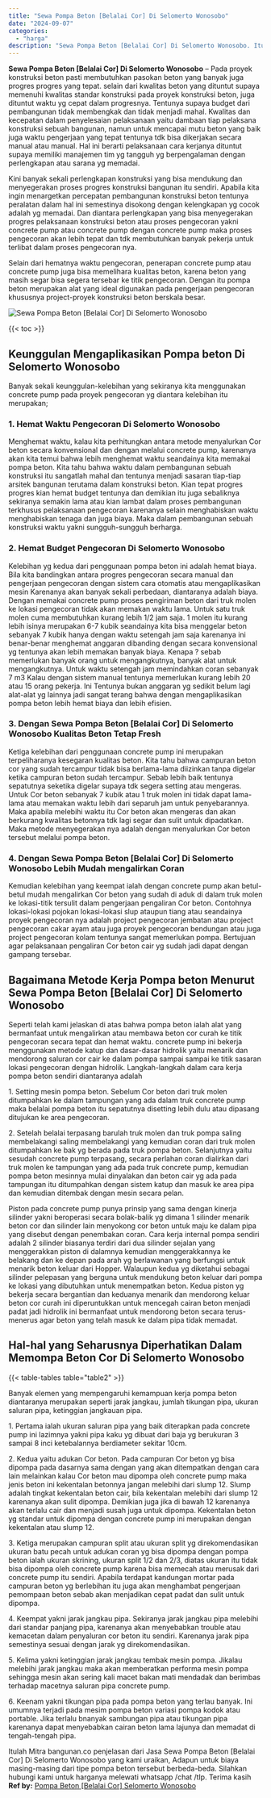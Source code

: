 ```yaml
---
title: "Sewa Pompa Beton [Belalai Cor] Di Selomerto Wonosobo"
date: "2024-09-07"
categories: 
  - "harga"
description: "Sewa Pompa Beton [Belalai Cor] Di Selomerto Wonosobo. Itulah Mitra bangunan.co penjelasan dari Jasa Sewa Pompa Beton [Belalai Cor] Di Selomerto Wonosobo ya..."
---
```


**Sewa Pompa Beton \[Belalai Cor\] Di Selomerto Wonosobo** – Pada proyek konstruksi beton pasti membutuhkan pasokan beton yang banyak juga progres progres yang tepat. selain dari kwalitas beton yang dituntut supaya memenuhi kwalitas standar konstruksi pada proyek konstruksi beton, juga dituntut waktu yg cepat dalam progresnya. Tentunya supaya budget dari pembangunan tidak membengkak dan tidak menjadi mahal. Kwalitas dan kecepatan dalam penyelesaian pelaksanaan yaitu dambaan tiap pelaksana konstruksi sebuah bangunan, namun untuk mencapai mutu beton yang baik juga waktu pengerjaan yang tepat tentunya tdk bisa dikerjakan secara manual atau manual. Hal ini berarti pelaksanaan cara kerjanya dituntut supaya memiliki manajemen tim yg tangguh yg berpengalaman dengan perlengkapan atau sarana yg memadai.

Kini banyak sekali perlengkapan konstruksi yang bisa mendukung dan menyegerakan proses progres konstruksi bangunan itu sendiri. Apabila kita ingin menargetkan percepatan pembangunan konstruksi beton tentunya peralatan dalam hal ini semestinya disokong dengan kelengkapan yg cocok adalah yg memadai. Dan diantara perlengkapan yang bisa menyegerakan progres pelaksanaan konstruksi beton atau proses pengecoran yakni concrete pump atau concrete pump dengan concrete pump maka proses pengecoran akan lebih tepat dan tdk membutuhkan banyak pekerja untuk terlibat dalam proses pengecoran nya.

Selain dari hematnya waktu pengecoran, penerapan concrete pump atau concrete pump juga bisa memelihara kualitas beton, karena beton yang masih segar bisa segera tersebar ke titik pengecoran. Dengan itu pompa beton merupakan alat yang ideal digunakan pada pengerjaan pengecoran khususnya project-proyek konstruksi beton berskala besar.

![Sewa Pompa Beton [Belalai Cor] Di Selomerto Wonosobo](/images/sewa-concrete-pump-12.png)

{{< toc >}}

## Keunggulan Mengaplikasikan Pompa beton Di Selomerto Wonosobo

Banyak sekali keunggulan-kelebihan yang sekiranya kita menggunakan concrete pump pada proyek pengecoran yg diantara kelebihan itu merupakan;

### 1\. Hemat Waktu Pengecoran Di Selomerto Wonosobo

Menghemat waktu, kalau kita perhitungkan antara metode menyalurkan Cor beton secara konvensional dan dengan melalui concrete pump, karenanya akan kita temui bahwa lebih menghemat waktu seandainya kita memakai pompa beton. Kita tahu bahwa waktu dalam pembangunan sebuah konstruksi itu sangatlah mahal dan tentunya menjadi sasaran tiap-tiap arsitek bangunan terutama dalam konstruksi beton. Kian tepat progres progres kian hemat budget tentunya dan demikian itu juga sebaliknya sekiranya semakin lama atau kian lambat dalam proses pembangunan terkhusus pelaksanaan pengecoran karenanya selain menghabiskan waktu menghabiskan tenaga dan juga biaya. Maka dalam pembangunan sebuah konstruksi waktu yakni sungguh-sungguh berharga.

### 2\. Hemat Budget Pengecoran Di Selomerto Wonosobo

Kelebihan yg kedua dari penggunaan pompa beton ini adalah hemat biaya. Bila kita bandingkan antara progres pengecoran secara manual dan pengerjaan pengecoran dengan sistem cara otomatis atau mengaplikasikan mesin Karenanya akan banyak sekali perbedaan, diantaranya adalah biaya. Dengan memakai concrete pump proses pengiriman beton dari truk molen ke lokasi pengecoran tidak akan memakan waktu lama. Untuk satu truk molen cuma membutuhkan kurang lebih 1/2 jam saja. 1 molen itu kurang lebih isinya merupakan 6-7 kubik seandainya kita bisa menggelar beton sebanyak 7 kubik hanya dengan waktu setengah jam saja karenanya ini benar-benar menghemat anggaran dibanding dengan secara konvensional yg tentunya akan lebih memakan banyak biaya. Kenapa ? sebab memerlukan banyak orang untuk mengangkutnya, banyak alat untuk mengangkutnya. Untuk waktu setengah jam memindahkan coran sebanyak 7 m3 Kalau dengan sistem manual tentunya memerlukan kurang lebih 20 atau 15 orang pekerja. Ini Tentunya bukan anggaran yg sedikit belum lagi alat-alat yg lainnya jadi sangat terang bahwa dengan mengaplikasikan pompa beton lebih hemat biaya dan lebih efisien.

### 3\. Dengan Sewa Pompa Beton \[Belalai Cor\] Di Selomerto Wonosobo Kualitas Beton Tetap Fresh

Ketiga kelebihan dari penggunaan concrete pump ini merupakan terpeliharanya kesegaran kualitas beton. Kita tahu bahwa campuran beton cor yang sudah tercampur tidak bisa berlama-lama diizinkan tanpa digelar ketika campuran beton sudah tercampur. Sebab lebih baik tentunya sepatutnya seketika digelar supaya tdk segera setting atau mengeras. Untuk Cor beton sebanyak 7 kubik atau 1 truk molen ini tidak dapat lama-lama atau memakan waktu lebih dari separuh jam untuk penyebarannya. Maka apabila melebihi waktu itu Cor beton akan mengeras dan akan berkurang kwalitas betonnya tdk lagi segar dan sulit untuk dipadatkan. Maka metode menyegerakan nya adalah dengan menyalurkan Cor beton tersebut melalui pompa beton.

### 4\. Dengan Sewa Pompa Beton \[Belalai Cor\] Di Selomerto Wonosobo Lebih Mudah mengalirkan Coran

Kemudian kelebihan yang keempat ialah dengan concrete pump akan betul-betul mudah mengalirkan Cor beton yang sudah di aduk di dalam truk molen ke lokasi-titik tersulit dalam pengerjaan pengaliran Cor beton. Contohnya lokasi-lokasi pojokan lokasi-lokasi slup ataupun tiang atau seandainya proyek pengecoran nya adalah project pengecoran jembatan atau project pengecoran cakar ayam atau juga proyek pengecoran bendungan atau juga project pengecoran kolam tentunya sangat memerlukan pompa. Bertujuan agar pelaksanaan pengaliran Cor beton cair yg sudah jadi dapat dengan gampang tersebar.

## Bagaimana Metode Kerja Pompa beton Menurut Sewa Pompa Beton \[Belalai Cor\] Di Selomerto Wonosobo

Seperti telah kami jelaskan di atas bahwa pompa beton ialah alat yang bermanfaat untuk mengalirkan atau membawa beton cor curah ke titik pengecoran secara tepat dan hemat waktu. concrete pump ini bekerja menggunakan metode katup dan dasar-dasar hidrolik yaitu menarik dan mendorong saluran cor cair ke dalam pompa sampai sampai ke titik sasaran lokasi pengecoran dengan hidrolik. Langkah-langkah dalam cara kerja pompa beton sendiri diantaranya adalah

1\. Setting mesin pompa beton. Sebelum Cor beton dari truk molen ditumpahkan ke dalam tampungan yang ada dalam truk concrete pump maka belalai pompa beton itu sepatutnya disetting lebih dulu atau dipasang ditujukan ke area pengecoran.

2\. Setelah belalai terpasang barulah truk molen dan truk pompa saling membelakangi saling membelakangi yang kemudian coran dari truk molen ditumpahkan ke bak yg berada pada truk pompa beton. Selanjutnya yaitu sesudah concrete pump terpasang, secara perlahan coran dialirkan dari truk molen ke tampungan yang ada pada truk concrete pump, kemudian pompa beton mesinnya mulai dinyalakan dan beton cair yg ada pada tampungan itu ditumpahkan dengan sistem katup dan masuk ke area pipa dan kemudian ditembak dengan mesin secara pelan.

Piston pada concrete pump punya prinsip yang sama dengan kinerja silinder yakni beroperasi secara bolak-balik yg dimana 1 silinder menarik beton cor dan silinder lain menyokong cor beton untuk maju ke dalam pipa yang disebut dengan penembakan coran. Cara kerja internal pompa sendiri adalah 2 silinder biasanya terdiri dari dua silinder sejalan yang menggerakkan piston di dalamnya kemudian menggerakkannya ke belakang dan ke depan pada arah yg berlawanan yang berfungsi untuk menarik beton keluar dari Hopper. Walaupun kedua yg diketahui sebagai silinder pelepasan yang berguna untuk mendukung beton keluar dari pompa ke lokasi yang dibutuhkan untuk menempatkan beton. Kedua piston yg bekerja secara bergantian dan keduanya menarik dan mendorong keluar beton cor curah ini diperuntukkan untuk mencegah cairan beton menjadi padat jadi hidrolik ini bermanfaat untuk mendorong beton secara terus-menerus agar beton yang telah masuk ke dalam pipa tidak memadat.

## Hal-hal yang Seharusnya Diperhatikan Dalam Memompa Beton Cor Di Selomerto Wonosobo

{{< table-tables table="table2" >}}

Banyak elemen yang mempengaruhi kemampuan kerja pompa beton diantaranya merupakan seperti jarak jangkau, jumlah tikungan pipa, ukuran saluran pipa, ketinggian jangkauan pipa.

1\. Pertama ialah ukuran saluran pipa yang baik diterapkan pada concrete pump ini lazimnya yakni pipa kaku yg dibuat dari baja yg berukuran 3 sampai 8 inci ketebalannya berdiameter sekitar 10cm.

2\. Kedua yaitu adukan Cor beton. Pada campuran Cor beton yg bisa dipompa pada dasarnya sama dengan yang akan ditempatkan dengan cara lain melainkan kalau Cor beton mau dipompa oleh concrete pump maka jenis beton ini kekentalan betonnya jangan melebihi dari slump 12. Slump adalah tingkat kekentalan beton cair, bila kekentalan melebihi dari slump 12 karenanya akan sulit dipompa. Demikian juga jika di bawah 12 karenanya akan terlalu cair dan menjadi susah juga untuk dipompa. Kekentalan beton yg standar untuk dipompa dengan concrete pump ini merupakan dengan kekentalan atau slump 12.

3\. Ketiga merupakan campuran split atau ukuran split yg direkomendasikan ukuran batu pecah untuk adukan coran yg bisa dipompa dengan pompa beton ialah ukuran skrining, ukuran split 1/2 dan 2/3, diatas ukuran itu tidak bisa dipompa oleh concrete pump karena bisa memecah atau merusak dari concrete pump itu sendiri. Apabila terdapat kandungan mortar pada campuran beton yg berlebihan itu juga akan menghambat pengerjaan pemompaan beton sebab akan menjadikan cepat padat dan sulit untuk dipompa.

4\. Keempat yakni jarak jangkau pipa. Sekiranya jarak jangkau pipa melebihi dari standar panjang pipa, karenanya akan menyebabkan trouble atau kemacetan dalam penyaluran cor beton itu sendiri. Karenanya jarak pipa semestinya sesuai dengan jarak yg direkomendasikan.

5\. Kelima yakni ketinggian jarak jangkau tembak mesin pompa. Jikalau melebihi jarak jangkau maka akan memberatkan performa mesin pompa sehingga mesin akan sering kali macet bakan mati mendadak dan berimbas terhadap macetnya saluran pipa concrete pump.

6\. Keenam yakni tikungan pipa pada pompa beton yang terlau banyak. Ini umumnya terjadi pada mesim pompa beton variasi pompa kodok atau portable. Jika terlalu bnanyak sambungan pipa atau tikungan pipa karenanya dapat menyebabkan cairan beton lama lajunya dan memadat di tengah-tengah pipa.

Itulah Mitra bangunan.co penjelasan dari Jasa Sewa Pompa Beton \[Belalai Cor\] Di Selomerto Wonosobo yang kami uraikan, Adapun untuk biaya masing-masing dari tipe pompa beton tersebut berbeda-beda. Silahkan hubungi kami untuk harganya melewati whatsapp /chat /tlp. Terima kasih
**Ref by:** [Pompa Beton [Belalai Cor] Selomerto Wonosobo](https://id.wikipedia.org/wiki/Pompa)
